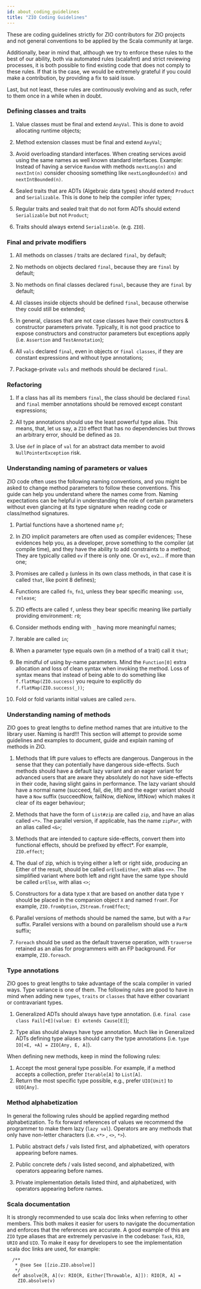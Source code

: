 ```yaml
---
id: about_coding_guidelines
title: "ZIO Coding Guidelines"
---
```


These are coding guidelines strictly for ZIO contributors for ZIO projects and 
not general conventions to be applied by the Scala community at large.

Additionally, bear in mind that, although we try to enforce these rules to the 
best of our ability, both via automated rules (scalafmt) and strict reviewing 
processes, it is both possible to find existing code that does not comply to 
these rules. If that is the case, we would be extremely grateful if you could 
make a contribution, by providing a fix to said issue.

Last, but not least, these rules are continuously evolving and as such, 
refer to them once in a while when in doubt.

### Defining classes and traits

1. Value classes must be final and extend `AnyVal`. 
This is done to avoid allocating runtime objects; 

2. Method extension classes must be final and extend `AnyVal`;

3. Avoid overloading standard interfaces. When creating services avoid using the same names as well known standard interfaces.
Example: Instead of having a service `Random` with methods `nextLong(n)` and `nextInt(n)` consider choosing something like 
`nextLongBounded(n)` and `nextIntBounded(n)`.

4. Sealed traits that are ADTs (Algebraic data types) should extend `Product` and `Serializable`. 
This is done to help the compiler infer types;

5. Regular traits and sealed trait that do not form ADTs should extend `Serializable` but not `Product`;

6. Traits should always extend `Serializable`. (e.g. `ZIO`).

### Final and private modifiers 

1. All methods on classes / traits are declared `final`, by default;

2. No methods on objects declared `final`, because they are `final` by default;

3. No methods on final classes declared `final`, because they are `final` by default;

4. All classes inside objects should be defined `final`, because otherwise they could still be extended;

5. In general, classes that are not case classes have their constructors & constructor parameters private. 
   Typically, it is not good practice to expose constructors and constructor parameters but exceptions apply (i.e. `Assertion` and `TestAnnotation`);

6. All `vals` declared `final`, even in objects or `final classes`, if they are constant expressions and without type annotations;

7. Package-private `vals` and methods should be declared `final`.

### Refactoring

1. If a class has all its members `final`, the class should be declared `final` and `final` member annotations should be removed except constant expressions;

2. All type annotations should use the least powerful type alias. This means, that, let us say, a `ZIO` effect that has 
   no dependencies but throws an arbitrary error, should be defined as `IO`.
3. Use `def` in place of `val` for an abstract data member to avoid `NullPointerException` risk.

### Understanding naming of parameters or values

ZIO code often uses the following naming conventions, and you might be asked to change method parameters to follow these conventions. This guide can help you understand where the names come from. 
Naming expectations can be helpful in understanding the role of certain parameters without even glancing at its type signature when reading code or class/method signatures.

1. Partial functions have a shortened name `pf`;

2. In ZIO implicit parameters are often used as compiler evidences;
   These evidences help you, as a developer, prove something to the compiler (at compile time), and they have the ability to add constraints to a method;
   They are typically called `ev` if there is only one. Or `ev1`, `ev2`... if more than one;
   
3. Promises are called `p` (unless in its own class methods, in that case it is called `that`, like point 8 defines);

4. Functions are called `fn`, `fn1`, unless they bear specific meaning: `use`, `release`;

5. ZIO effects are called `f`, unless they bear specific meaning like partially providing environment: `r0`;

6. Consider methods ending with `_` having more meaningful names;

7. Iterable are called `in`;

8. When a parameter type equals own (in a method of a trait) call it `that`;

9. Be mindful of using by-name parameters. Mind the `Function[0]` extra allocation and loss of clean syntax when invoking the method.
   Loss of syntax means that instead of being able to do something like `f.flatMap(ZIO.success)` you require to explicitly do `f.flatMap(ZIO.success(_))`;
   
10. Fold or fold variants initial values are called `zero`.

### Understanding naming of methods

ZIO goes to great lengths to define method names that are intuitive to the library user. Naming is hard!!! 
This section will attempt to provide some guidelines and examples to document, guide and explain naming of methods in ZIO.

1. Methods that lift pure values to effects are dangerous. Dangerous in the sense that they can potentially have dangerous side-effects. 
   Such methods should have a default lazy variant and an eager variant for advanced users that are aware they absolutely do not have side-effects in their code, 
   having slight gains in performance. The lazy variant should have a normal name (succeed, fail, die, lift) and the eager variant should have a `Now` suffix 
   (succeedNow, failNow, dieNow, liftNow) which makes it clear of its eager behaviour;

2. Methods that have the form of `List#zip` are called `zip`, and have an alias called `<*>`. The parallel version, if applicable, has the name `zipPar`, with an alias called `<&>`;

3. Methods that are intended to capture side-effects, convert them into functional effects, should be prefixed by effect*. For example, `ZIO.effect`;

4. The dual of zip, which is trying either a left or right side, producing an Either of the result, should be called `orElseEither`, with alias `<+>`. 
   The simplified variant where both left and right have the same type should be called `orElse`, with alias `<>`;
    
5. Constructors for a data type `X` that are based on another data type `Y` should be placed in the companion object `X` and named `fromY`. 
   For example, `ZIO.fromOption`, `ZStream.fromEffect`;
   
6. Parallel versions of methods should be named the same, but with a `Par` suffix. Parallel versions with a bound on parallelism should use a `ParN` suffix;

7. `Foreach` should be used as the default traverse operation, with `traverse` retained as an alias for programmers with an FP background. For example, `ZIO.foreach`.
   
### Type annotations

ZIO goes to great lengths to take advantage of the scala compiler in varied ways. Type variance is one of them. 
The following rules are good to have in mind when adding new `types`, `traits` or `classes` that have either covariant or contravariant types.

1. Generalized ADTs should always have type annotation. (i.e. `final case class Fail[+E](value: E) extends Cause[E]`);
   
2. Type alias should always have type annotation. Much like in Generalized ADTs defining type aliases should carry the type annotations 
   (i.e. `type IO[+E, +A] = ZIO[Any, E, A]`).

When defining new methods, keep in mind the following rules:

1. Accept the most general type possible. For example, if a method accepts a collection, prefer `Iterable[A]` to `List[A]`.
2. Return the most specific type possible, e.g., prefer `UIO[Unit]` to `UIO[Any]`.

### Method alphabetization

In general the following rules should be applied regarding method alphabetization. 
To fix forward references of values we recommend the programmer to make them lazy (`lazy val`).
Operators are any methods that only have non-letter characters (i.e. `<*>` , `<>`, `*>`).

1. Public abstract defs / vals listed first, and alphabetized, with operators appearing before names.

2. Public concrete defs / vals listed second, and alphabetized, with operators appearing before names.

3. Private implementation details listed third, and alphabetized, with operators appearing before names.

### Scala documentation

It is strongly recommended to use scala doc links when referring to other members. 
This both makes it easier for users to navigate the documentation and enforces that the references are accurate.
A good example of this are `ZIO` type aliases that are extremely pervasive in the codebase: `Task`, `RIO`, `URIO` and `UIO`.
To make it easy for developers to see the implementation scala doc links are used, for example:

```
  /**
   * @see See [[zio.ZIO.absolve]]
   */
  def absolve[R, A](v: RIO[R, Either[Throwable, A]]): RIO[R, A] =
    ZIO.absolve(v)
```

